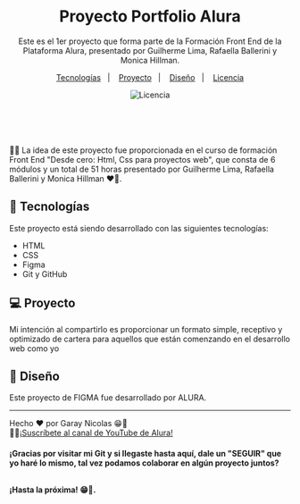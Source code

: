 <h1 align="center"> Proyecto Portfolio Alura </h1>

<p align="center">
Este es el 1er proyecto que forma parte de la Formación Front End de la Plataforma Alura, presentado por Guilherme Lima, Rafaella Ballerini y Monica Hillman.<br/>
</p>

<p align="center">
  <a href="#-tecnologias">Tecnologías</a>&nbsp;&nbsp;&nbsp;|&nbsp;&nbsp;&nbsp;
  <a href="#-proyecto">Proyecto</a>&nbsp;&nbsp;&nbsp;|&nbsp;&nbsp;&nbsp;
  <a href="#-layout">Diseño</a>&nbsp;&nbsp;&nbsp;|&nbsp;&nbsp;&nbsp;
  <a href="#memo-licença">Licencia</a>
</p>


<p align="center">
  <img alt="Licencia" src="https://img.shields.io/static/v1?label=licencia&message=MIT&color=49AA26&labelColor=000000">
</p>

<br>

<div align="center">
  <a target="_blank" href="https://robertojunnior.github.io/alura-portfolio">
  </a>
</div>

<br>
<br>

<br>
🧑‍🚀 La idea de este proyecto fue proporcionada en el curso de formación Front End "Desde cero: Html, Css para proyectos web", que consta de 6 módulos y un total de 51 horas presentado por Guilherme Lima, Rafaella Ballerini y Monica Hillman ❤️‍🔥.

## 🚀 Tecnologías

Este proyecto está siendo desarrollado con las siguientes tecnologías:

- HTML
- CSS
- Figma
- Git y GitHub

## 💻 Proyecto

Mi intención al compartirlo es proporcionar un formato simple, receptivo y optimizado de cartera para aquellos que están comenzando en el desarrollo web como yo
## 🔖 Diseño
Este proyecto de FIGMA fue desarrollado por ALURA.<br>


---

Hecho ❤️‍ por Garay Nicolas 😁:wave: 
<br>🧑‍🚀[¡Suscríbete al canal de YouTube de Alura!](https://www.youtube.com/@Alura)

<h4> ¡Gracias por visitar mi Git y si llegaste hasta aquí, dale un "SEGUIR" que yo haré lo mismo, tal vez podamos colaborar en algún proyecto juntos?
  <br>
  <br>
<p> ¡Hasta la próxima! 😁🖖.


